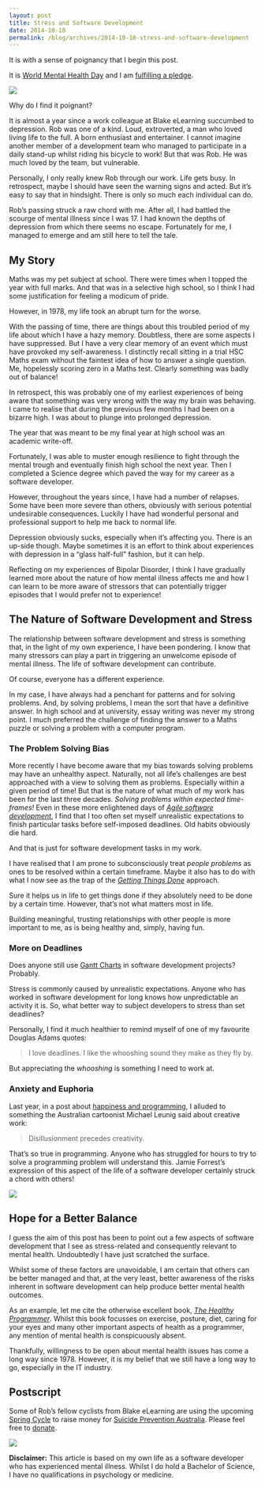 ```yaml
---
layout: post
title: Stress and Software Development
date: 2014-10-10
permalink: /blog/archives/2014-10-10-stress-and-software-development
---
```


It is with a sense of poignancy that I begin this post.

It is [World Mental Health
Day](http://www.who.int/mental_health/world-mental-health-day/en/) and I
am [fulfilling a pledge](https://1010.org.au/content/promise-5905).

![](https://keithpitty.com/rails/active_storage/blobs/proxy/eyJfcmFpbHMiOnsibWVzc2FnZSI6IkJBaHBNZz09IiwiZXhwIjpudWxsLCJwdXIiOiJibG9iX2lkIn19--29f12e963cc9042a6740f38fd4f4745697940ea2/wmhd-2014-pledge.jpg)

Why do I find it poignant?

It is almost a year since a work colleague at Blake eLearning succumbed
to depression. Rob was one of a kind. Loud, extroverted, a man who loved
living life to the full. A born enthusiast and entertainer. I cannot
imagine another member of a development team who managed to participate
in a daily stand-up whilst riding his bicycle to work! But that was Rob.
He was much loved by the team, but vulnerable.

Personally, I only really knew Rob through our work. Life gets busy. In
retrospect, maybe I should have seen the warning signs and acted. But
it’s easy to say that in hindsight. There is only so much each
individual can do.

Rob’s passing struck a raw chord with me. After all, I had battled the
scourge of mental illness since I was 17. I had known the depths of
depression from which there seems no escape. Fortunately for me, I
managed to emerge and am still here to tell the tale.

## My Story

Maths was my pet subject at school. There were times when I topped the
year with full marks. And that was in a selective high school, so I
think I had some justification for feeling a modicum of pride.

However, in 1978, my life took an abrupt turn for the worse.

With the passing of time, there are things about this troubled period of
my life about which I have a hazy memory. Doubtless, there are some
aspects I have suppressed. But I have a very clear memory of an event
which must have provoked my self-awareness. I distinctly recall sitting
in a trial HSC Maths exam without the faintest idea of how to answer a
single question. Me, hopelessly scoring zero in a Maths test. Clearly
something was badly out of balance!

In retrospect, this was probably one of my earliest experiences of being
aware that something was very wrong with the way my brain was behaving.
I came to realise that during the previous few months I had been on a
bizarre high. I was about to plunge into prolonged depression.

The year that was meant to be my final year at high school was an
academic write-off.

Fortunately, I was able to muster enough resilience to fight through the
mental trough and eventually finish high school the next year. Then I
completed a Science degree which paved the way for my career as a
software developer.

However, throughout the years since, I have had a number of relapses.
Some have been more severe than others, obviously with serious potential
undesirable consequences. Luckily I have had wonderful personal and
professional support to help me back to normal life.

Depression obviously sucks, especially when it’s affecting you. There is
an up-side though. Maybe sometimes it is an effort to think about
experiences with depression in a “glass half-full” fashion, but it can
help.

Reflecting on my experiences of Bipolar Disorder, I think I have
gradually learned more about the nature of how mental illness affects me
and how I can learn to be more aware of stressors that can potentially
trigger episodes that I would prefer not to experience!

## The Nature of Software Development and Stress

The relationship between software development and stress is something
that, in the light of my own experience, I have been pondering. I know
that many stressors can play a part in triggering an unwelcome episode
of mental illness. The life of software development can contribute.

Of course, everyone has a different experience.

In my case, I have always had a penchant for patterns and for solving
problems. And, by solving problems, I mean the sort that have a
definitive answer. In high school and at university, essay writing was
never my strong point. I much preferred the challenge of finding the
answer to a Maths puzzle or solving a problem with a computer program.

### The Problem Solving Bias

More recently I have become aware that my bias towards solving problems
may have an unhealthy aspect. Naturally, not all life’s challenges are
best approached with a view to solving them as problems. Especially
within a given period of time! But that is the nature of what much of my
work has been for the last three decades. *Solving problems within
expected time-frames!* Even in these more enlightened days of [*Agile
software development*](http://agilemanifesto.org/), I find that I too
often set myself unrealistic expectations to finish particular tasks
before self-imposed deadlines. Old habits obviously die hard.

And that is just for software development tasks in my work.

I have realised that I am prone to subconsciously treat *people
problems* as ones to be resolved within a certain timeframe. Maybe it
also has to do with what I now see as the trap of the [*Getting Things
Done*](http://gettingthingsdone.com/) approach.

Sure it helps us in life to get things done if they absolutely need to
be done by a certain time. However, that’s not what matters most in
life.

Building meaningful, trusting relationships with other people is more
important to me, as is being healthy and, simply, having fun.

### More on Deadlines

Does anyone still use [Gantt Charts](http://www.gantt.com/) in software
development projects? Probably.

Stress is commonly caused by unrealistic expectations. Anyone who has
worked in software development for long knows how unpredictable an
activity it is. So, what better way to subject developers to stress than
set deadlines?

Personally, I find it much healthier to remind myself of one of my
favourite Douglas Adams quotes:

> I love deadlines. I like the whooshing sound they make as they fly by.

But appreciating the *whooshing* is something I need to work at.

### Anxiety and Euphoria

Last year, in a post about [happiness and
programming](/blog/archives/2013-06-18-on-happiness-and-programming), I
alluded to something the Australian cartoonist Michael Leunig said about
creative work:

> Disillusionment precedes creativity.

That’s so true in programming. Anyone who has struggled for hours to try
to solve a programming problem will understand this. Jamie Forrest’s
expression of this aspect of the life of a software developer certainly
struck a chord with others!

[![](https://keithpitty.com/rails/active_storage/blobs/proxy/eyJfcmFpbHMiOnsibWVzc2FnZSI6IkJBaHBNUT09IiwiZXhwIjpudWxsLCJwdXIiOiJibG9iX2lkIn19--16e55f6b86542f042b0b365fc2797e697b68d116/coding-oscillation.jpg)](https://twitter.com/jamieforrest/status/334279984321544192)

## Hope for a Better Balance

I guess the aim of this post has been to point out a few aspects of
software development that I see as stress-related and consequently
relevant to mental health. Undoubtedly I have just scratched the
surface.

Whilst some of these factors are unavoidable, I am certain that others
can be better managed and that, at the very least, better awareness of
the risks inherent in software development can help produce better
mental health outcomes.

As an example, let me cite the otherwise excellent book, [*The Healthy
Programmer*](https://pragprog.com/book/jkthp/the-healthy-programmer).
Whilst this book focusses on exercise, posture, diet, caring for your
eyes and many other important aspects of health as a programmer, any
mention of mental health is conspicuously absent.

Thankfully, willingness to be open about mental health issues has come a
long way since 1978. However, it is my belief that we still have a long
way to go, especially in the IT industry.

## Postscript

Some of Rob’s fellow cyclists from Blake eLearning are using the
upcoming [Spring Cycle](http://bicyclensw.org.au/product/sc-city-adult/)
to raise money for [Suicide Prevention
Australia](http://suicidepreventionaust.org/). Please feel free to
[donate](https://springcycle2014.everydayhero.com/au/ride-for-rob).

[![](https://keithpitty.com/rails/active_storage/blobs/proxy/eyJfcmFpbHMiOnsibWVzc2FnZSI6IkJBaHBNdz09IiwiZXhwIjpudWxsLCJwdXIiOiJibG9iX2lkIn19--e315040591411d40f11a94e4699318182cb233c0/ride-for-rob.jpg)](https://springcycle2014.everydayhero.com/au/ride-for-rob)

**Disclaimer:** This article is based on my own life as a software
developer who has experienced mental illness. Whilst I do hold a
Bachelor of Science, I have no qualifications in psychology or medicine.
